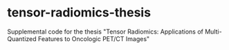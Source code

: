 # tensor-radiomics-thesis
Supplemental code for the thesis "Tensor Radiomics: Applications of Multi-Quantized Features to Oncologic PET/CT Images"
